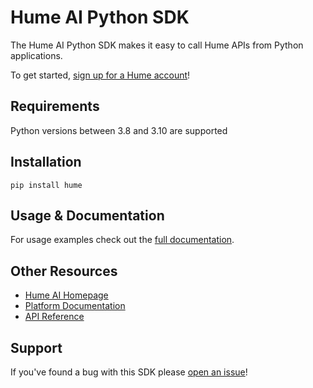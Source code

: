 # Hume AI Python SDK

The Hume AI Python SDK makes it easy to call Hume APIs from Python applications.

To get started, [sign up for a Hume account](https://beta.hume.ai/sign-up)!

## Requirements

Python versions between 3.8 and 3.10 are supported

## Installation

```
pip install hume
```

## Usage & Documentation

For usage examples check out the [full documentation](https://humeai.github.io/hume-python-sdk/).

## Other Resources

- [Hume AI Homepage](https://hume.ai)
- [Platform Documentation](https://help.hume.ai/basics/about-hume-ai)
- [API Reference](https://docs.hume.ai)

## Support

If you've found a bug with this SDK please [open an issue](https://github.com/HumeAI/hume-python-sdk/issues/new)!
